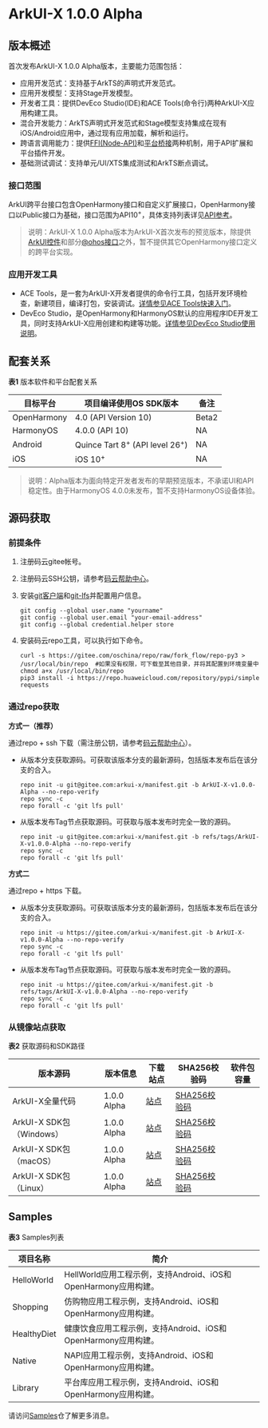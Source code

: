 # ArkUI-X 1.0.0 Alpha

## 版本概述

首次发布ArkUI-X 1.0.0 Alpha版本，主要能力范围包括：

- 应用开发范式：支持基于ArkTS的声明式开发范式。
- 应用开发模型：支持Stage开发模型。
- 开发者工具：提供DevEco Studio(IDE)和ACE Tools(命令行)两种ArkUI-X应用构建工具。
- 混合开发能力：ArkTS声明式开发范式和Stage模型支持集成在现有iOS/Android应用中，通过现有应用加载，解析和运行。
- 跨语言调用能力：提供[FFI(Node-API)](../application-dev/quick-start/ffi-napi-introduction.md)和[平台桥接](../application-dev/quick-start/platform-bridge-introduction.md)两种机制，用于API扩展和平台插件开发。
- 基础测试调试：支持单元/UI/XTS集成测试和ArkTS断点调试。

### 接口范围

ArkUI跨平台接口包含OpenHarmony接口和自定义扩展接口，OpenHarmony接口以Public接口为基础，接口范围为API10<sup>+</sup>，具体支持列表详见[API参考](../application-dev/reference/README.md)。

>说明：ArkUI-X 1.0.0 Alpha版本为ArkUI-X首次发布的预览版本，除提供[ArkUI控件](../application-dev/reference/arkui-ts/README.md)和部分[@ohos接口](../application-dev/reference/apis/README.md)之外，暂不提供其它OpenHarmony接口定义的跨平台实现。

### 应用开发工具

- ACE Tools，是一套为ArkUI-X开发者提供的命令行工具，包括开发环境检查，新建项目，编译打包，安装调试。[详情参见ACE Tools快速入门](../application-dev/quick-start/start-with-ace-tools.md)。
- DevEco Studio，是OpenHarmony和HarmonyOS默认的应用程序IDE开发工具，同时支持ArkUI-X应用创建和构建等功能。[详情参见DevEco Studio使用说明](../application-dev/tools/how-to-use-deveco-studio.md)。

## 配套关系

  **表1** 版本软件和平台配套关系

| 目标平台    | 项目编译使用OS SDK版本              | 备注 |
| ----------- | ----------------------------------- | ---- |
| OpenHarmony | 4.0 (API Version 10) |  Beta2  |
| HarmonyOS   | 4.0.0 (API 10) | NA  |
| Android     | Quince Tart 8<sup>+</sup> (API level 26<sup>+</sup>)       | NA   |
| iOS         | iOS 10<sup>+</sup>                             | NA   |

>说明：Alpha版本为面向特定开发者发布的早期预览版本，不承诺UI和API稳定性。由于HarmonyOS 4.0.0未发布，暂不支持HarmonyOS设备体验。

## 源码获取

### 前提条件

1. 注册码云gitee帐号。

2. 注册码云SSH公钥，请参考[码云帮助中心](https://gitee.com/help/articles/4191)。

3. 安装[git客户端](https://gitee.com/link?target=https%3A%2F%2Fgit-scm.com%2Fbook%2Fzh%2Fv2%2F%25E8%25B5%25B7%25E6%25AD%25A5-%25E5%25AE%2589%25E8%25A3%2585-Git)和[git-lfs](https://gitee.com/vcs-all-in-one/git-lfs?_from=gitee_search#downloading)并配置用户信息。
  
   ```
   git config --global user.name "yourname"
   git config --global user.email "your-email-address"
   git config --global credential.helper store
   ```

4. 安装码云repo工具，可以执行如下命令。
  
   ```
   curl -s https://gitee.com/oschina/repo/raw/fork_flow/repo-py3 > /usr/local/bin/repo  #如果没有权限，可下载至其他目录，并将其配置到环境变量中chmod a+x /usr/local/bin/repo
   pip3 install -i https://repo.huaweicloud.com/repository/pypi/simple requests
   ```


### 通过repo获取

**方式一（推荐）**

通过repo + ssh 下载（需注册公钥，请参考[码云帮助中心](https://gitee.com/help/articles/4191)）。

- 从版本分支获取源码。可获取该版本分支的最新源码，包括版本发布后在该分支的合入。
   ```
   repo init -u git@gitee.com:arkui-x/manifest.git -b ArkUI-X-v1.0.0-Alpha --no-repo-verify
   repo sync -c
   repo forall -c 'git lfs pull'
   ```
   
- 从版本发布Tag节点获取源码。可获取与版本发布时完全一致的源码。
   ```
   repo init -u git@gitee.com:arkui-x/manifest.git -b refs/tags/ArkUI-X-v1.0.0-Alpha --no-repo-verify
   repo sync -c
   repo forall -c 'git lfs pull'
   ```

**方式二**

通过repo + https 下载。

- 从版本分支获取源码。可获取该版本分支的最新源码，包括版本发布后在该分支的合入。
   ```
   repo init -u https://gitee.com/arkui-x/manifest.git -b ArkUI-X-v1.0.0-Alpha --no-repo-verify
   repo sync -c
   repo forall -c 'git lfs pull'
   ```
   
- 从版本发布Tag节点获取源码。可获取与版本发布时完全一致的源码。
   ```
   repo init -u https://gitee.com/arkui-x/manifest.git -b refs/tags/ArkUI-X-v1.0.0-Alpha --no-repo-verify
   repo sync -c
   repo forall -c 'git lfs pull'
   ```

### 从镜像站点获取

**表2** 获取源码和SDK路径

| 版本源码                                  | **版本信息** | **下载站点** | **SHA256校验码** | **软件包容量**|
| -----------------------------------------| ------------ | ------------ | ---------------- | ---------------- |
| ArkUI-X全量代码 | 1.0.0 Alpha    | [站点]()     | [SHA256校验码]() |            |
| ArkUI-X SDK包（Windows）  | 1.0.0 Alpha | [站点]()     | [SHA256校验码]() |               |
| ArkUI-X SDK包（macOS）    | 1.0.0 Alpha | [站点]()     | [SHA256校验码]() |               |
| ArkUI-X SDK包（Linux）    | 1.0.0 Alpha | [站点]()     | [SHA256校验码]() |               |

## Samples

**表3** Samples列表

| 项目名称      | 简介                                                         |
| ------------- | ------------------------------------------------------------ |
| HelloWorld | HellWorld应用工程示例，支持Android、iOS和OpenHarmony应用构建。 |
| Shopping | 仿购物应用工程示例，支持Android、iOS和OpenHarmony应用构建。   |
| HealthyDiet | 健康饮食应用工程示例，支持Android、iOS和OpenHarmony应用构建。|
| Native | NAPI应用工程示例，支持Android、iOS和OpenHarmony应用构建。|
| Library | 平台库应用工程示例，支持Android、iOS和OpenHarmony应用构建。|

请访问[Samples](https://gitee.com/arkui-x/samples)仓了解更多消息。

